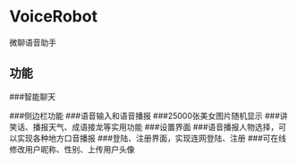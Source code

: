 # VoiceRobot
微聊语音助手
## 功能
###智能聊天

###侧边栏功能
###语音输入和语音播报
###25000张美女图片随机显示
###讲笑话、播报天气、成语接龙等实用功能
###设置界面
###语音播报人物选择，可以实现各种地方口音播报
###登陆、注册界面，实现连网登陆、注册
###可在线修改用户昵称、性别、上传用户头像
